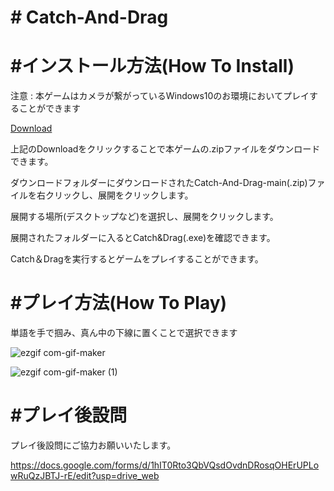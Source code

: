 <h1># Catch-And-Drag</h1>

<h1>#インストール方法(How To Install)</h1>

注意 : 本ゲームはカメラが繋がっているWindows10のお環境においてプレイすることができます

  <a href="https://github.com/hoon6620/Catch-And-Drag/archive/refs/heads/main.zip">Download</a>
  
上記のDownloadをクリックすることで本ゲームの.zipファイルをダウンロードできます。

ダウンロードフォルダーにダウンロードされたCatch-And-Drag-main(.zip)ファイルを右クリックし、展開をクリックします。

展開する場所(デスクトップなど)を選択し、展開をクリックします。

展開されたフォルダーに入るとCatch&Drag(.exe)を確認できます。

Catch＆Dragを実行するとゲームをプレイすることができます。


<h1>#プレイ方法(How To Play)</h1>

単語を手で掴み、真ん中の下線に置くことで選択できます


![ezgif com-gif-maker](https://user-images.githubusercontent.com/52064857/137252710-328b5fd1-af8c-4e3c-b104-c0106b983c04.gif)



![ezgif com-gif-maker (1)](https://user-images.githubusercontent.com/52064857/137252716-ae31ce5d-b03e-40a1-a2ea-216e12b5b925.gif)


<h1>#プレイ後設問</h1>

プレイ後設問にご協力お願いいたします。

https://docs.google.com/forms/d/1hIT0Rto3QbVQsdOvdnDRosqOHErUPLowRuQzJBTJ-rE/edit?usp=drive_web
